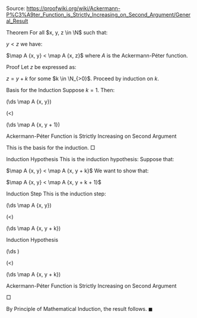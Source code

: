 # 

Source: https://proofwiki.org/wiki/Ackermann-P%C3%A9ter_Function_is_Strictly_Increasing_on_Second_Argument/General_Result



Theorem
For all $x, y, z \in \N$ such that:

$y < z$
we have:

$\map A {x, y} < \map A {x, z}$
where $A$ is the Ackermann-Péter function.


Proof
Let $z$ be expressed as:

$z = y + k$
for some $k \in \N_{>0}$.
Proceed by induction on $k$.

Basis for the Induction
Suppose $k = 1$.
Then:














\(\ds \map A {x, y}\)

\(<\)







\(\ds \map A {x, y + 1}\)





Ackermann-Péter Function is Strictly Increasing on Second Argument



This is the basis for the induction.
$\Box$


Induction Hypothesis
This is the induction hypothesis:
Suppose that:

$\map A {x, y} < \map A {x, y + k}$
We want to show that:

$\map A {x, y} < \map A {x, y + k + 1}$


Induction Step
This is the induction step:














\(\ds \map A {x, y}\)

\(<\)







\(\ds \map A {x, y + k}\)





Induction Hypothesis














\(\ds \)

\(<\)







\(\ds \map A {x, y + k}\)





Ackermann-Péter Function is Strictly Increasing on Second Argument



$\Box$

By Principle of Mathematical Induction, the result follows.
$\blacksquare$





